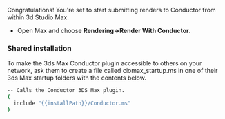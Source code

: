 Congratulations! You're set to start submitting renders to Conductor from within 3d Studio Max.

* Open Max and choose **Rendering->Render With Conductor**.
### Shared installation

To make the 3ds Max Conductor plugin accessible to others on your network, ask them to create a file called ciomax_startup.ms in one of
their 3ds Max startup folders with the contents below.

```bash
-- Calls the Conductor 3DS Max plugin.
(
  include "{{installPath}}/Conductor.ms"
)
```